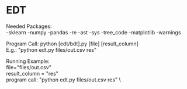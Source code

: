 # EDT

Needed Packages: \
-sklearn 
-numpy
-pandas
-re
-ast
-sys
-tree_code
-matplotlib
-warnings


Program Call: python [edt/bdt].py [file] [result_column] \
E.g.: "python edt.py files/out.csv res"
 
Running Example: \
    file="files/out.csv" \
    result_column = "res" \
    program call: "python edt.py files/out.csv res" \
    

